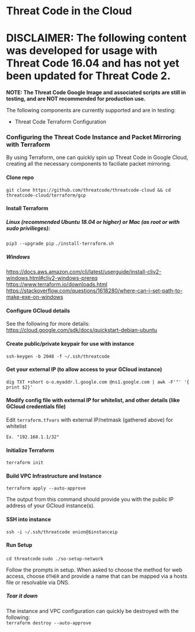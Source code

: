 # Threat Code in the Cloud
# DISCLAIMER: The following content was developed for usage with Threat Code 16.04 and has not yet been updated for Threat Code 2.

**NOTE: The Threat Code Google Image and associated scripts are still in testing, and are NOT recommended for production use.**

The following components are currently supported and are in testing:

- Threat Code Terraform Configuration 

### Configuring the Threat Code Instance and Packet Mirroring with Terraform

By using Terraform, one can quickly spin up Threat Code in Google Cloud, creating all the necessary components to faciliate packet mirroring.

#### Clone repo
`git clone https://github.com/threatcode/threatcode-cloud
&& cd threatcode-cloud/terraform/gcp`

#### Install Terraform
##### Linux (recommended Ubuntu 18.04 or higher) or Mac (as root or with sudo privilieges):
`pip3 --upgrade pip`
`./install-terraform.sh`
##### Windows
https://docs.aws.amazon.com/cli/latest/userguide/install-cliv2-windows.html#cliv2-windows-prereq   
https://www.terraform.io/downloads.html   
https://stackoverflow.com/questions/1618280/where-can-i-set-path-to-make-exe-on-windows   

#### Configure GCloud details
See the following for more details:   
https://cloud.google.com/sdk/docs/quickstart-debian-ubuntu

#### Create public/private keypair for use with instance
`ssh-keygen -b 2048 -f ~/.ssh/threatcode`

#### Get your external IP (to allow access to your GCloud instance)
`dig TXT +short o-o.myaddr.l.google.com @ns1.google.com | awk -F'"' '{ print $2}'`

#### Modify config file with external IP for whitelist, and other details (like GCloud credentials file)
Edit `terraform.tfvars` with external IP/netmask (gathered above) for whitelist 

`Ex. "192.168.1.1/32"`

#### Initialize Terraform
`terraform init`

#### Build VPC Infrastructure and Instance
`terraform apply --auto-approve`   

The output from this command should provide you with the public IP address of your GCloud instance(s).

#### SSH into instance
`ssh -i ~/.ssh/threatcode onion@$instanceip`  

#### Run Setup   

`cd threatcode`
`sudo ./so-setup-network`

Follow the prompts in setup. When asked to choose the method for web access, choose `OTHER` and provide a name that can be mapped via a hosts file or resolvable via DNS.

##### Tear it down
The instance and VPC configuration can quickly be destroyed with the following:   
`terraform destroy --auto-approve`
